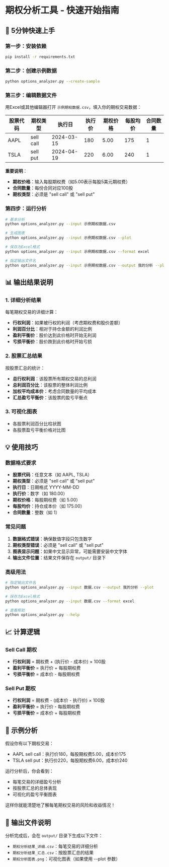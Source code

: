 # 期权分析工具 - 快速开始指南

## 🚀 5分钟快速上手

### 第一步：安装依赖
```bash
pip install -r requirements.txt
```

### 第二步：创建示例数据
```bash
python options_analyzer.py --create-sample
```

### 第三步：编辑数据文件
用Excel或其他编辑器打开 `示例期权数据.csv`，填入你的期权交易数据：

| 股票代码 | 期权类型 | 执行日 | 执行价 | 期权价格 | 每股均价 | 合同数量 |
|----------|----------|--------|--------|----------|----------|----------|
| AAPL | sell call | 2024-03-15 | 180 | 5.00 | 175 | 1 |
| TSLA | sell put | 2024-04-19 | 220 | 6.00 | 240 | 1 |

**重要说明**：
- **期权价格**：输入每股期权费（如5.00表示每股5美元期权费）
- **合同数量**：每份合同对应100股
- **期权类型**：必须是 "sell call" 或 "sell put"

### 第四步：运行分析
```bash
# 基本分析
python options_analyzer.py --input 示例期权数据.csv

# 生成图表
python options_analyzer.py --input 示例期权数据.csv --plot

# 保存为Excel格式
python options_analyzer.py --input 示例期权数据.csv --format excel

# 指定输出文件名
python options_analyzer.py --input 示例期权数据.csv --output 我的分析 --plot
```

## 📊 输出结果说明

### 1. 详细分析结果
每笔期权交易的详细计算：
- **行权利润**：如果被行权的利润（考虑期权费和股价差额）
- **利润百分比**：相对于持仓金额的利润比例
- **盈利平衡价**：股价达到此价格时开始无利润
- **亏损平衡价**：股价跌到此价格时开始亏损

### 2. 股票汇总结果
按股票汇总的统计：
- **总行权利润**：该股票所有期权交易的总利润
- **总利润百分比**：该股票的整体利润比例
- **加权平均成本价**：考虑合同数量的平均成本
- **汇总盈亏平衡价**：该股票的盈亏平衡点

### 3. 可视化图表
- 各股票利润百分比柱状图
- 各股票盈亏平衡价格对比图

## 💡 使用技巧

### 数据格式要求
- **股票代码**：任意文本（如 AAPL, TSLA）
- **期权类型**：必须是 "sell call" 或 "sell put"
- **执行日**：日期格式 YYYY-MM-DD
- **执行价**：数字（如 180.00）
- **期权价格**：每股期权费（如 5.00）
- **每股均价**：持仓成本价（如 175.00）
- **合同数量**：整数（如 1）

### 常见问题
1. **数据格式错误**：确保数值字段只包含数字
2. **期权类型错误**：必须是 "sell call" 或 "sell put"
3. **图表显示问题**：如果中文显示异常，可能需要安装中文字体
4. **输出文件位置**：结果文件保存在 `output/` 目录下

### 高级用法
```bash
# 指定输出文件名
python options_analyzer.py --input 数据.csv --output 我的分析 --plot

# 保存为Excel格式
python options_analyzer.py --input 数据.csv --format excel

# 查看帮助
python options_analyzer.py --help
```

## 📈 计算逻辑

### Sell Call 期权
- **行权利润** = 期权费 + (执行价 - 成本价) × 100股
- **盈利平衡价** = 执行价 + 每股期权费
- **亏损平衡价** = 成本价 - 每股期权费

### Sell Put 期权
- **行权利润** = 期权费 - (成本价 - 执行价) × 100股
- **盈利平衡价** = 执行价 - 每股期权费
- **亏损平衡价** = 成本价 + 每股期权费

## 🎯 示例分析

假设你有以下期权交易：
- AAPL sell call：执行价180，每股期权费5.00，成本价175
- TSLA sell put：执行价220，每股期权费6.00，成本价240

运行分析后，你会看到：
- 每笔交易的详细盈亏分析
- 按股票汇总的总体表现
- 可视化的盈亏平衡图表

这样你就能清楚地了解每笔期权交易的风险和收益情况！

## 📁 输出文件说明

分析完成后，会在 `output/` 目录下生成以下文件：
- `期权分析结果_详细.csv`：每笔交易的详细分析
- `期权分析结果_汇总.csv`：按股票汇总的结果
- `期权分析图表.png`：可视化图表（如果使用 --plot 参数） 
